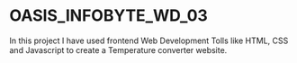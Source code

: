 # OASIS_INFOBYTE_WD_03
In this project  I have used frontend Web Development Tolls like HTML, CSS and Javascript to create a Temperature converter website.

